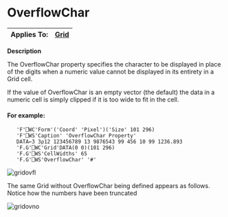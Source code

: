 




<h1 class="heading"><span class="name">OverflowChar</span></h1>

| Applies To: | [Grid](./grid.md) |
| --- | ---  |


**Description**


The OverflowChar property specifies the character to be displayed in place of the digits when a numeric value cannot be displayed in its entirety in a Grid cell.



If the value of OverflowChar is an empty vector (the default) the data in a numeric cell is simply clipped if it is too wide to fit in the cell.


#### For example:
```apl
   'F'⎕WC'Form'('Coord' 'Pixel')('Size' 101 296)         
   'F'⎕WS'Caption' 'OverflowChar Property'               
   DATA←3 3⍴12 123456789 13 9876543 99 456 10 99 1236.893
   'F.G'⎕WC'Grid'DATA(0 0)(101 296)                      
   'F.G'⎕WS'CellWidths' 65                               
   'F.G'⎕WS'OverflowChar' '#'                            
```


![gridovfl](../img/gridovfl.gif)




The same Grid without OverflowChar being defined appears as follows. Notice how the numbers have been truncated


![gridovno](../img/gridovno.gif)



